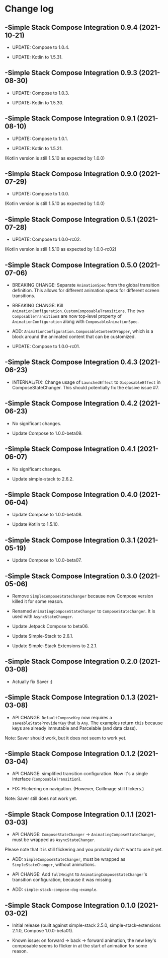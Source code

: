 # Change log

-Simple Stack Compose Integration 0.9.4 (2021-10-21)
--------------------------------

- UPDATE: Compose to 1.0.4.

- UPDATE: Kotlin to 1.5.31.

-Simple Stack Compose Integration 0.9.3 (2021-08-30)
--------------------------------

- UPDATE: Compose to 1.0.3.

- UPDATE: Kotlin to 1.5.30.

-Simple Stack Compose Integration 0.9.1 (2021-08-10)
--------------------------------

- UPDATE: Compose to 1.0.1.

- UPDATE: Kotlin to 1.5.21.

(Kotlin version is still 1.5.10 as expected by 1.0.0)

-Simple Stack Compose Integration 0.9.0 (2021-07-29)
--------------------------------

- UPDATE: Compose to 1.0.0.

(Kotlin version is still 1.5.10 as expected by 1.0.0)

-Simple Stack Compose Integration 0.5.1 (2021-07-28)
--------------------------------

- UPDATE: Compose to 1.0.0-rc02.

(Kotlin version is still 1.5.10 as expected by 1.0.0-rc02)

-Simple Stack Compose Integration 0.5.0 (2021-07-06)
--------------------------------

- BREAKING CHANGE: Separate `AnimationSpec` from the global transition definition. This allows for different animation specs for different screen transitions.

- BREAKING CHANGE: Kill `AnimationConfiguration.CustomComposableTransitions`. The two `ComposableTransition`s are now top-level property of `AnimationConfiguration` along with `ComposableAnimationSpec`.

- ADD: `AnimationConfiguration.ComposableContentWrapper`, which is a block around the animated content that can be customized.

- UPDATE: Compose to 1.0.0-rc01.

-Simple Stack Compose Integration 0.4.3 (2021-06-23)
--------------------------------

- INTERNAL/FIX: Change usage of `LaunchedEffect` to `DisposableEffect` in ComposeStateChanger. This should potentially fix the elusive issue #7.

-Simple Stack Compose Integration 0.4.2 (2021-06-23)
--------------------------------

- No significant changes.

- Update Compose to 1.0.0-beta09.

-Simple Stack Compose Integration 0.4.1 (2021-06-07)
--------------------------------

- No significant changes.

- Update simple-stack to 2.6.2.

-Simple Stack Compose Integration 0.4.0 (2021-06-04)
--------------------------------

- Update Compose to 1.0.0-beta08.

- Update Kotlin to 1.5.10.

-Simple Stack Compose Integration 0.3.1 (2021-05-19)
--------------------------------

- Update Compose to 1.0.0-beta07.

-Simple Stack Compose Integration 0.3.0 (2021-05-06)
--------------------------------
- Remove `SimpleComposeStateChanger` because new Compose version killed it for some reason.

- Renamed `AnimatingComposeStateChanger` to `ComposeStateChanger`. It is used with `AsyncStateChanger`.

- Update Jetpack Compose to beta06.

- Update Simple-Stack to 2.6.1.

- Update Simple-Stack Extensions to 2.2.1.

-Simple Stack Compose Integration 0.2.0 (2021-03-08)
--------------------------------
- Actually fix Saver :)

-Simple Stack Compose Integration 0.1.3 (2021-03-08)
--------------------------------

- API CHANGE: `DefaultComposeKey` now requires a `saveableStateProviderKey` that is `Any`. The examples return `this` because keys are already immutable and Parcelable (and data class).

Note: Saver should work, but it does not seem to work yet.

-Simple Stack Compose Integration 0.1.2 (2021-03-04)
--------------------------------

- API CHANGE: simplified transition configuration. Now it's a single interface (`ComposableTransition`).

- FIX: Flickering on navigation. (However, CoilImage still flickers.)

Note: Saver still does not work yet.

-Simple Stack Compose Integration 0.1.1 (2021-03-03)
--------------------------------
- API CHANGE: `ComposeStateChanger` -> `AnimatingComposeStateChanger`, must be wrapped as `AsyncStateChanger`.

Please note that it is still flickering and you probably don't want to use it yet.

- ADD: `SimpleComposeStateChanger`, must be wrapped as `SimpleStateChanger`, without animations.

- API CHANGE: Add `fullHeight` to `AnimatingComposeStateChanger`'s transition configuration, because it was missing.

- ADD: `simple-stack-compose-dog-example`.

-Simple Stack Compose Integration 0.1.0 (2021-03-02)
--------------------------------
- Initial release (built against simple-stack 2.5.0, simple-stack-extensions 2.1.0, Compose 1.0.0-beta01).

- Known issue: on forward -> back -> forward animation, the new key's composable seems to flicker in at the start of animation for some reason.